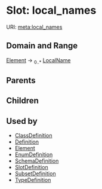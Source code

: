 
# Slot: local_names




URI: [meta:local_names](https://w3id.org/biolink/biolinkml/meta/local_names)


## Domain and Range

[Element](Element.md) ->  <sub>0..*</sub> [LocalName](LocalName.md)

## Parents


## Children


## Used by

 * [ClassDefinition](ClassDefinition.md)
 * [Definition](Definition.md)
 * [Element](Element.md)
 * [EnumDefinition](EnumDefinition.md)
 * [SchemaDefinition](SchemaDefinition.md)
 * [SlotDefinition](SlotDefinition.md)
 * [SubsetDefinition](SubsetDefinition.md)
 * [TypeDefinition](TypeDefinition.md)

